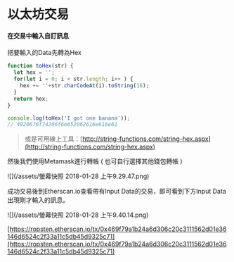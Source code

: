 # 以太坊交易

#### 在交易中輸入自訂訊息

把要輸入的Data先轉為Hex

```js
function toHex(str) {
  let hex = '';
  for(let i = 0; i < str.length; i++ ) {
    hex += ''+str.charCodeAt(i).toString(16);
  }
  return hex;
}

console.log(toHex('I got one banana'));
// 4920676f74206f6e652062616e616e61
```

> 或是可用線上工具：[http://string-functions.com/string-hex.aspx](http://string-functions.com/string-hex.aspx)

然後我們使用Metamask進行轉帳 \( 也可自行選擇其他錢包轉帳 \)

![](/assets/螢幕快照 2018-01-28 上午9.29.47.png)

成功交易後到Etherscan.io查看帶有Input Data的交易，即可看到下方Input Data出現剛才輸入的訊息。

![](/assets/螢幕快照 2018-01-28 上午9.40.14.png)

[https://ropsten.etherscan.io/tx/0x469f79a1b24a6d306c20c3111562d01e36146d6524c2f33a11c5db45d9325c71](https://ropsten.etherscan.io/tx/0x469f79a1b24a6d306c20c3111562d01e36146d6524c2f33a11c5db45d9325c71)

